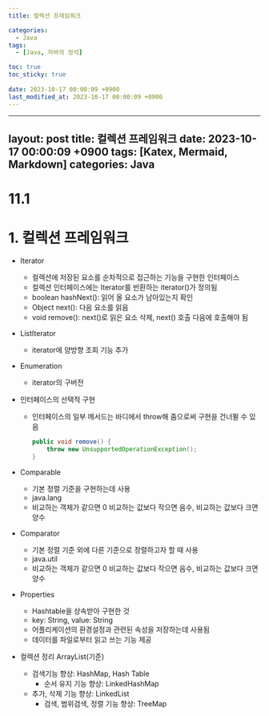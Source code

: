 ```yaml
---
title: 컬렉션 프레임워크

categories:
  - Java
tags:
  - [Java, 자바의 정석]

toc: true
toc_sticky: true
 
date: 2023-10-17 00:00:09 +0900
last_modified_at: 2023-10-17 00:00:09 +0900
---
```


---
layout: post
title: 컬렉션 프레임워크
date: 2023-10-17 00:00:09 +0900
tags: [Katex, Mermaid, Markdown]
categories: Java
---
# 11.1

# 1. 컬렉션 프레임워크

- Iterator
    - 컬렉션에 저장된 요소를 순차적으로 접근하는 기능을 구현한 인터페이스
    - 컬렉션 인터페이스에는 Iterator를 반환하는 iterator()가 정의됨
    - boolean hashNext(): 읽어 올 요소가 남아있는지 확인
    - Object next(): 다음 요소를 읽음
    - void remove(): next()로 읽은 요소 삭제, next() 호출 다음에 호출해야 됨
- ListIterator
    - iterator에 양방향 조회 기능 추가
- Enumeration
    - iterator의 구버전
- 인터페이스의 선택적 구현
    - 인터페이스의 일부 메서드는 바디에서 throw해 줌으로써 구현을 건너뛸 수 있음
        
        ```java
        public void remove() {
        	throw new UnsupportedOperationException();
        }
        ```
        
- Comparable
    - 기본 정렬 기준을 구현하는데 사용
    - java.lang
    - 비교하는 객체가 같으면 0 비교하는 값보다 작으면 음수, 비교하는 값보다 크면 양수
- Comparator
    - 기본 정렬 기준 외에 다른 기준으로 정렬하고자 할 때 사용
    - java.util
    - 비교하는 객체가 같으면 0 비교하는 값보다 작으면 음수, 비교하는 값보다 크면 양수
- Properties
    - Hashtable을 상속받아 구현한 것
    - key: String, value: String
    - 어플리케이션의 환경설정과 관련된 속성을 저장하는데 사용됨
    - 데이터를 파일로부터 읽고 쓰는 기능 제공
- 컬렉션 정리 ArrayList(기준)
    - 검색기능 향상: HashMap, Hash Table
        - 순서 유지 기능 향상: LinkedHashMap
    - 추가, 삭제 기능 향상: LinkedList
        - 검색, 범위검색, 정렬 기능 향상: TreeMap